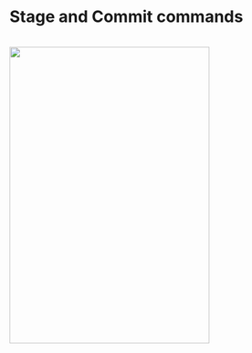 # Stage and Commit commands

<br>

<img src="https://drive.google.com/uc?export=view&id=19kbTqSoN3pwgrAUNqjim66vfn12WWx4W" width="350" height="520">

